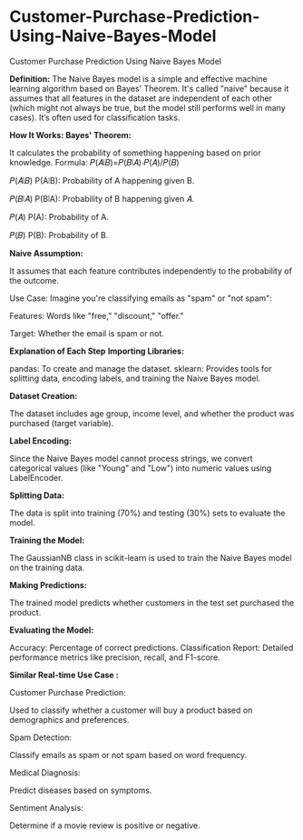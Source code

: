 # Customer-Purchase-Prediction-Using-Naive-Bayes-Model
Customer Purchase Prediction Using Naive Bayes Model

**Definition:**
The Naive Bayes model is a simple and effective machine learning algorithm based on Bayes' Theorem. 
It's called "naive" because it assumes that all features in the dataset are independent of each other 
(which might not always be true, but the model still performs well in many cases). It’s often used for classification tasks.

**How It Works:
Bayes' Theorem:**

It calculates the probability of something happening based on prior knowledge.
Formula:
𝑃(𝐴∣𝐵)=𝑃(𝐵∣𝐴)⋅𝑃(𝐴)/𝑃(𝐵)
 
𝑃(𝐴∣𝐵)
P(A∣B): Probability of A happening given B.

𝑃(𝐵∣𝐴)
P(B∣A): Probability of B happening given 𝐴.

𝑃(𝐴)
P(A): Probability of A.

𝑃(𝐵)
P(B): Probability of B.

**Naive Assumption:**

It assumes that each feature contributes independently to the probability of the outcome.

Use Case: Imagine you're classifying emails as "spam" or "not spam":

Features: Words like "free," "discount," "offer."

Target: Whether the email is spam or not.

**Explanation of Each Step**
**Importing Libraries:**

pandas: To create and manage the dataset.
sklearn: Provides tools for splitting data, encoding labels, and training the Naive Bayes model.

**Dataset Creation:**

The dataset includes age group, income level, and whether the product was purchased (target variable).

**Label Encoding:**

Since the Naive Bayes model cannot process strings, we convert categorical values (like "Young" and "Low") into numeric values using LabelEncoder.

**Splitting Data:**

The data is split into training (70%) and testing (30%) sets to evaluate the model.

**Training the Model:**

The GaussianNB class in scikit-learn is used to train the Naive Bayes model on the training data.

**Making Predictions:**

The trained model predicts whether customers in the test set purchased the product.

**Evaluating the Model:**

Accuracy: Percentage of correct predictions.
Classification Report: Detailed performance metrics like precision, recall, and F1-score.

**Similar Real-time Use Case :**

Customer Purchase Prediction:

Used to classify whether a customer will buy a product based on demographics and preferences.

Spam Detection:

Classify emails as spam or not spam based on word frequency.

Medical Diagnosis:

Predict diseases based on symptoms.

Sentiment Analysis:

Determine if a movie review is positive or negative.

